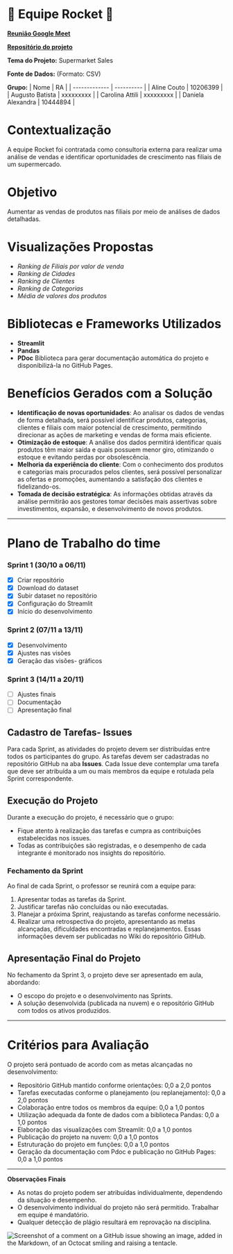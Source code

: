 # :rocket: Equipe Rocket :rocket:

**[Reunião Google Meet](https://meet.google.com/uwh-robp-vcz)**

**[Repositório do projeto](https://github.com/alinecouto/rocket.git)**

**Tema do Projeto:** Supermarket Sales

**Fonte de Dados:**  (Formato: CSV)

**Grupo:**
| Nome               | RA |
| -------------      | ---------- |
| Aline Couto        | 10206399   |
| Augusto Batista    | xxxxxxxxx  |
| Carolina Attili    | xxxxxxxxx  |
| Daniela Alexandra  | 10444894  |

# Contextualização
A equipe Rocket foi contratada como consultoria externa para realizar uma análise de vendas e identificar oportunidades de crescimento nas filiais de um supermercado.

# Objetivo
Aumentar as vendas de produtos nas filiais por meio de análises de dados detalhadas.

# Visualizações Propostas
- _Ranking de Filiais por valor de venda_
- _Ranking de Cidades_
- _Ranking de Clientes_
- _Ranking de Categorias_
- _Média de valores dos produtos_

# Bibliotecas e Frameworks Utilizados
- **Streamlit**
- **Pandas**
- **PDoc** Biblioteca para gerar documentação automática do projeto e disponibilizá-la no GitHub Pages.

# Benefícios Gerados com a Solução
- **Identificação de novas oportunidades**: Ao analisar os dados de vendas de forma detalhada, será possível identificar produtos, categorias, clientes e filiais com maior potencial de crescimento, permitindo direcionar as ações de marketing e vendas de forma mais eficiente.
- **Otimização de estoque**: A análise dos dados permitirá identificar quais produtos têm maior saída e quais possuem menor giro, otimizando o estoque e evitando perdas por obsolescência.
- **Melhoria da experiência do cliente**: Com o conhecimento dos produtos e categorias mais procurados pelos clientes, será possível personalizar as ofertas e promoções, aumentando a satisfação dos clientes e fidelizando-os.
- **Tomada de decisão estratégica**: As informações obtidas através da análise permitirão aos gestores tomar decisões mais assertivas sobre investimentos, expansão, e desenvolvimento de novos produtos.



---

# Plano de Trabalho do time

### Sprint 1 (30/10 a 06/11)
- [X] Criar repositório 
- [X] Download do dataset
- [X] Subir dataset no repositório
- [X] Configuração do Streamlit
- [X] Início do desenvolvimento

### Sprint 2 (07/11 a 13/11)
- [X] Desenvolvimento
- [X] Ajustes nas visões
- [X] Geração das visões- gráficos

### Sprint 3 (14/11 a 20/11)
- [ ] Ajustes finais
- [ ] Documentação
- [ ] Apresentação final

## Cadastro de Tarefas- Issues

Para cada Sprint, as atividades do projeto devem ser distribuídas entre todos os participantes do grupo. As tarefas devem ser cadastradas no repositório GitHub na aba **Issues**. Cada Issue deve contemplar uma tarefa que deve ser atribuída a um ou mais membros da equipe e rotulada pela Sprint correspondente.

## Execução do Projeto

Durante a execução do projeto, é necessário que o grupo:

- Fique atento à realização das tarefas e cumpra as contribuições estabelecidas nos issues.
- Todas as contribuições são registradas, e o desempenho de cada integrante é monitorado nos insights do repositório.

### Fechamento da Sprint
Ao final de cada Sprint, o professor se reunirá com a equipe para:

1. Apresentar todas as tarefas da Sprint.
2. Justificar tarefas não concluídas ou não executadas.
3. Planejar a próxima Sprint, reajustando as tarefas conforme necessário.
4. Realizar uma retrospectiva do projeto, apresentando as metas alcançadas, dificuldades encontradas e replanejamentos. Essas informações devem ser publicadas no Wiki do repositório GitHub.

## Apresentação Final do Projeto

No fechamento da Sprint 3, o projeto deve ser apresentado em aula, abordando:

- O escopo do projeto e o desenvolvimento nas Sprints.
- A solução desenvolvida (publicada na nuvem) e o repositório GitHub com todos os ativos produzidos.

---

# Critérios para Avaliação

O projeto será pontuado de acordo com as metas alcançadas no desenvolvimento:

- Repositório GitHub mantido conforme orientações: 0,0 a 2,0 pontos
- Tarefas executadas conforme o planejamento (ou replanejamento): 0,0 a 2,0 pontos
- Colaboração entre todos os membros da equipe: 0,0 a 1,0 pontos
- Utilização adequada da fonte de dados com a biblioteca Pandas: 0,0 a 1,0 pontos
- Elaboração das visualizações com Streamlit: 0,0 a 1,0 pontos
- Publicação do projeto na nuvem: 0,0 a 1,0 pontos
- Estruturação do projeto em funções: 0,0 a 1,0 pontos
- Geração da documentação com Pdoc e publicação no GitHub Pages: 0,0 a 1,0 pontos

---

**Observações Finais**

- As notas do projeto podem ser atribuídas individualmente, dependendo da situação e desempenho.
- O desenvolvimento individual do projeto não será permitido. Trabalhar em equipe é mandatório.
- Qualquer detecção de plágio resultará em reprovação na disciplina.






![Screenshot of a comment on a GitHub issue showing an image, added in the Markdown, of an Octocat smiling and raising a tentacle.](https://myoctocat.com/assets/images/base-octocat.svg)


